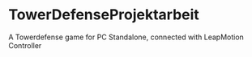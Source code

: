 # TowerDefenseProjektarbeit
A Towerdefense game for PC Standalone, connected with LeapMotion Controller
